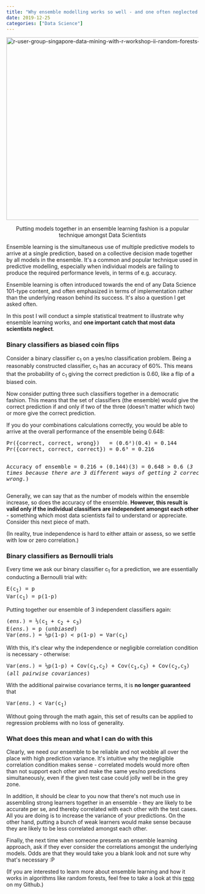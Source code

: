 ```yaml
---
title: "Why ensemble modelling works so well - and one often neglected principle"
date: 2019-12-25
categories: ["Data Science"]
---
```


<p><img class=" size-full wp-image-81 aligncenter" src="https://thestatsguyhome.files.wordpress.com/2018/12/r-user-group-singapore-data-mining-with-r-workshop-ii-random-forests-12-638.jpg" alt="r-user-group-singapore-data-mining-with-r-workshop-ii-random-forests-12-638" width="638" height="479"></p>
<p style="text-align: center;">Putting models together in an ensemble learning fashion is a popular technique amongst Data Scientists</p>
<p>Ensemble learning is the simultaneous use of multiple predictive models to arrive at a single prediction, based on a collective decision made together by all models in the ensemble. It's a common and popular technique used in predictive modelling, especially when individual models are failing to produce the required performance levels, in terms of e.g. accuracy.</p>
<p>Ensemble learning is often introduced towards the end of any Data Science 101-type content, and often emphasized in terms of implementation rather than the underlying reason behind its success. It's also a question I get asked often.</p>
<p>In this post I will conduct a simple statistical treatment to illustrate why ensemble learning works, and <strong>one important catch that most data scientists neglect</strong>.</p>
<h3>Binary classifiers as biased coin flips</h3>
<p>Consider a binary classifier c<sub>1</sub> on a yes/no classification problem. Being a reasonably constructed classifier, c<sub>1</sub> has an accuracy of 60%. This means that the probability of c<sub>1</sub>&nbsp;giving the correct prediction is 0.60, like a flip of a biased coin.</p>
<p>Now consider putting three such classifiers together in a democratic fashion. This means that the set of classifiers (the ensemble) would give the correct prediction if and only if two of the three (doesn't matter which two) or more give the correct prediction.</p>
<p>If you do your combinations calculations correctly, you would be able to arrive at the overall performance of the ensemble being 0.648:</p>
<pre>Pr({correct, correct, wrong})   = (0.6²)(0.4)&nbsp;= 0.144
Pr({correct, correct, correct}) = 0.6³ = 0.216

Accuracy of ensemble = 0.216 + (0.144)(3) = 0.648 &gt; 0.6
(<em>3 times because there are 3 different ways of getting 2 correct, 1 wrong.</em>)
</pre>
<p>Generally, we can say that as the number of models within the ensemble increase, so does the accuracy of the ensemble. <strong>However, this result is valid only if the individual classifiers are independent amongst each other</strong> - something which most data scientists fail to understand or appreciate. Consider this next piece of math.</p>
<p>(In reality, true independence is hard to either attain or assess, so we settle with low or zero correlation.)</p>
<h3>Binary classifiers as Bernoulli trials</h3>
<p>Every time we ask our binary classifier c<sub>1</sub> for a prediction, we are essentially conducting a Bernoulli trial with:</p>
<pre>E(c<sub>1</sub>) = p
Var(c<sub>1</sub>) = p(1-p)</pre>
<p>Putting together our ensemble of 3 independent classifiers again:</p>
<pre>(<em>ens.</em>) = ⅓(c<sub>1</sub> + c<sub>2</sub> + c<sub>3</sub>)
E(<em>ens.</em>) = p (<em>unbiased</em>)
Var(<em>ens.</em>) = ⅓p(1-p) &lt; p(1-p) = Var(c<sub>1</sub>)</pre>
<p>With this, it's clear why the independence or negligible correlation condition is necessary - otherwise:</p>
<pre>Var(<em>ens.</em>) = ⅓p(1-p) + Cov(c<sub>1</sub>,c<sub>2</sub>) + Cov(c<sub>1</sub>,c<sub>3</sub>) + Cov(c<sub>2</sub>,c<sub>3</sub>)
(<em>all pairwise covariances</em>)</pre>
<p>With the additional pairwise covariance terms, it is <strong>no longer guaranteed</strong> that</p>
<pre>Var(<em>ens.</em>) &lt; Var(c<sub>1</sub>)</pre>
<p>Without going through the math again, this set of results can be applied to regression problems with no loss of generality.</p>
<h3>What does this mean and what I can do with this</h3>
<p>Clearly, we need our ensemble to be reliable and not wobble all over the place with high prediction variance. It's&nbsp;intuitive why the negligible correlation condition makes sense - correlated models would more often than not support each other and make the same yes/no predictions simultaneously, even if the given test case could jolly well be in the grey zone.</p>
<p>In addition, it should be clear to you now that there's not much use in assembling strong learners together in an ensemble - they are likely to be accurate per se, and thereby correlated with each other with the test cases. All you are doing is to increase the variance of your predictions. On the other hand, putting a bunch of weak learners would make sense because they are likely to be less correlated amongst each other.</p>
<p>Finally, the next time when someone presents an ensemble learning approach, ask if they ever consider the correlations amongst the underlying models. Odds are that they would take you a blank look and not sure why that's necessary :P</p>
<p>(If you are interested to learn more about ensemble learning and how it works in algorithms like random forests, feel free to take a look at this <a href="https://github.com/tohweizhong/RUGS-RF" target="_blank" rel="noopener">repo</a> on my Github.)</p>